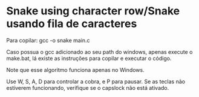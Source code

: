 # Snake using character row/Snake usando fila de caracteres

Para copilar: gcc -o snake main.c

Caso possua o gcc adicionado ao seu path do windows, apenas execute o make.bat, lá existe as instruções para
copilar e executar o código.

Note que esse algoritmo funciona apenas no Windows.

Use W, S, A, D para controlar a cobra, e P para pausar. Se as teclas não estiverem funcionando, verifique se o
capslock não está ativado.

